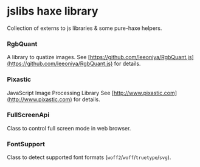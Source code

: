 # jslibs haxe library #

Collection of externs to js libraries & some pure-haxe helpers.

### RgbQuant ###
A library to quatize images. See [https://github.com/leeoniya/RgbQuant.js](https://github.com/leeoniya/RgbQuant.js) for details.

### Pixastic ###
JavaScript Image Processing Library See [http://www.pixastic.com](http://www.pixastic.com) for details.

### FullScreenApi ###
Class to control full screen mode in web browser.

### FontSupport ###
Class to detect supported font formats (`woff2`/`woff`/`truetype`/`svg`).
